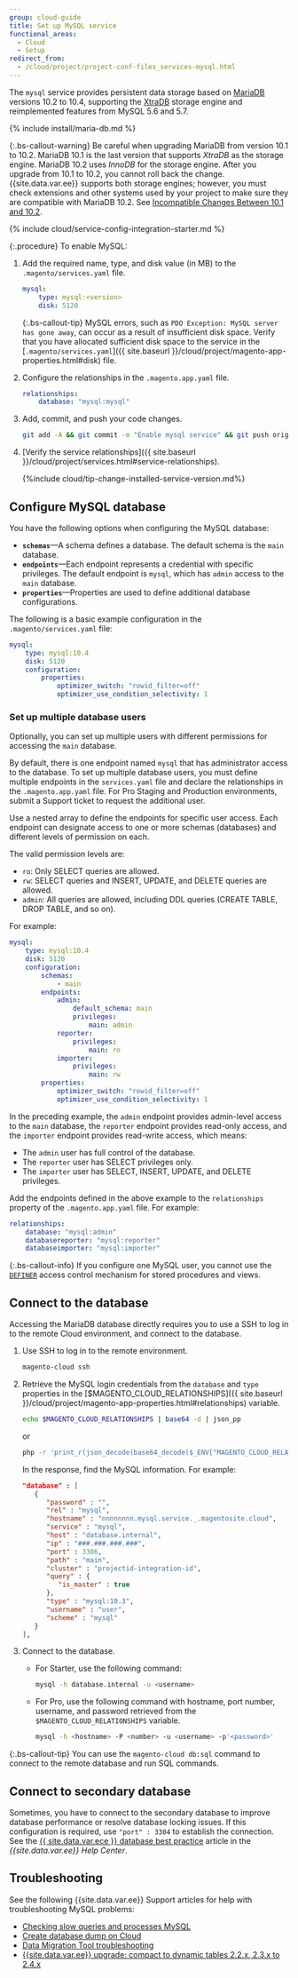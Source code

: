 ```yaml
---
group: cloud-guide
title: Set up MySQL service
functional_areas:
  - Cloud
  - Setup
redirect_from:
  - /cloud/project/project-conf-files_services-mysql.html  
---
```


The `mysql` service provides persistent data storage based on [MariaDB](https://mariadb.com/) versions 10.2 to 10.4, supporting the [XtraDB](https://www.percona.com/software/mysql-database/percona-server/xtradb) storage engine and reimplemented features from MySQL 5.6 and 5.7.

{% include install/maria-db.md %}

{:.bs-callout-warning}
Be careful when upgrading MariaDB from version 10.1 to 10.2. MariaDB 10.1 is the last version that supports _XtraDB_ as the storage engine.  MariaDB 10.2 uses _InnoDB_ for the storage engine. After you upgrade from 10.1 to 10.2, you cannot roll back the change. {{site.data.var.ee}} supports both storage engines; however, you must check extensions and other systems used by your project to make sure they are compatible with MariaDB 10.2. See [Incompatible Changes Between 10.1 and 10.2](https://mariadb.com/kb/en/upgrading-from-mariadb-101-to-mariadb-102/#incompatible-changes-between-101-and-102).

{% include cloud/service-config-integration-starter.md %}

{:.procedure}
To enable MySQL:

1. Add the required name, type, and disk value (in MB) to the `.magento/services.yaml` file.

   ```yaml
   mysql:
       type: mysql:<version>
       disk: 5120
   ```

   {:.bs-callout-tip}
   MySQL errors, such as `PDO Exception: MySQL server has gone away`, can occur as a result of insufficient disk space. Verify that you have allocated sufficient disk space to the service in the [`.magento/services.yaml`]({{ site.baseurl }}/cloud/project/magento-app-properties.html#disk) file.

1. Configure the relationships in the `.magento.app.yaml` file.

   ```yaml
   relationships:
       database: "mysql:mysql"
   ```

1. Add, commit, and push your code changes.

   ```bash
   git add -A && git commit -m "Enable mysql service" && git push origin <branch-name>
   ```

1. [Verify the service relationships]({{ site.baseurl }}/cloud/project/services.html#service-relationships).

   {%include cloud/tip-change-installed-service-version.md%}

## Configure MySQL database

You have the following options when configuring the MySQL database:

-  **`schemas`**—A schema defines a database. The default schema is the `main` database.
-  **`endpoints`**—Each endpoint represents a credential with specific privileges. The default endpoint is `mysql`, which has `admin` access to the `main` database.
-  **`properties`**—Properties are used to define additional database configurations.

The following is a basic example configuration in the `.magento/services.yaml` file:

```yaml
mysql:
    type: mysql:10.4
    disk: 5120
    configuration:
        properties:
            optimizer_switch: "rowid_filter=off"
            optimizer_use_condition_selectivity: 1
```

### Set up multiple database users

Optionally, you can set up multiple users with different permissions for accessing the `main` database.

By default, there is one endpoint named `mysql` that has administrator access to the database. To set up multiple database users, you must define multiple endpoints in the `services.yaml` file and declare the relationships in the `.magento.app.yaml` file. For Pro Staging and Production environments, submit a Support ticket to request the additional user.

Use a nested array to define the endpoints for specific user access. Each endpoint can designate access to one or more schemas (databases) and different levels of permission on each.

The valid permission levels are:

-  `ro`: Only SELECT queries are allowed.
-  `rw`: SELECT queries and INSERT, UPDATE, and DELETE queries are allowed.
-  `admin`: All queries are allowed, including DDL queries (CREATE TABLE, DROP TABLE, and so on).

For example:

```yaml
mysql:
    type: mysql:10.4
    disk: 5120
    configuration:
        schemas:
            - main
        endpoints:
            admin:
                default_schema: main
                privileges:
                    main: admin
            reporter:
                privileges:
                    main: ro
            importer:
                privileges:
                    main: rw
        properties:
            optimizer_switch: "rowid_filter=off"
            optimizer_use_condition_selectivity: 1
```

In the preceding example, the `admin` endpoint provides admin-level access to the `main` database, the `reporter` endpoint provides read-only access, and the `importer` endpoint provides read-write access, which means:

-  The `admin` user has full control of the database.
-  The `reporter` user has SELECT privileges only.
-  The `importer` user has SELECT, INSERT, UPDATE, and DELETE privileges.

Add the endpoints defined in the above example to the `relationships` property of the `.magento.app.yaml` file. For example:

```yaml
relationships:
    database: "mysql:admin"
    databasereporter: "mysql:reporter"
    databaseimporter: "mysql:importer"
```

{:.bs-callout-info}
If you configure one MySQL user, you cannot use the [`DEFINER`](https://dev.mysql.com/doc/refman/5.6/en/show-grants.html) access control mechanism for stored procedures and views.

## Connect to the database

Accessing the MariaDB database directly requires you to use a SSH to log in to the remote Cloud environment, and connect to the database.

1. Use SSH to log in to the remote environment.

   ```bash
   magento-cloud ssh
   ```

1. Retrieve the MySQL login credentials from the `database` and `type` properties in the [$MAGENTO_CLOUD_RELATIONSHIPS]({{ site.baseurl }}/cloud/project/magento-app-properties.html#relationships) variable.

   ```bash
   echo $MAGENTO_CLOUD_RELATIONSHIPS | base64 -d | json_pp
   ```

   or

   ```bash
   php -r 'print_r(json_decode(base64_decode($_ENV["MAGENTO_CLOUD_RELATIONSHIPS"])));'
   ```

   In the response, find the MySQL information. For example:

   ```json
   "database" : [
      {
         "password" : "",
         "rel" : "mysql",
         "hostname" : "nnnnnnnn.mysql.service._.magentosite.cloud",
         "service" : "mysql",
         "host" : "database.internal",
         "ip" : "###.###.###.###",
         "port" : 3306,
         "path" : "main",
         "cluster" : "projectid-integration-id",
         "query" : {
            "is_master" : true
         },
         "type" : "mysql:10.3",
         "username" : "user",
         "scheme" : "mysql"
      }
   ],
   ```

1. Connect to the database.

   -  For Starter, use the following command:

      ```bash
      mysql -h database.internal -u <username>
      ```

   -  For Pro, use the following command with hostname, port number, username, and password retrieved from the `$MAGENTO_CLOUD_RELATIONSHIPS` variable.

      ```bash
      mysql -h <hostname> -P <number> -u <username> -p'<password>'
      ```

{:.bs-callout-tip}
You can use the `magento-cloud db:sql` command to connect to the remote database and run SQL commands.

## Connect to secondary database

Sometimes, you have to connect to the secondary database to improve database performance or resolve database locking issues. If this configuration is required, use `"port" : 3304` to establish the connection. See the [{{ site.data.var.ece }} database best practice](https://support.magento.com/hc/en-us/articles/360049045351) article in the _{{site.data.var.ee}} Help Center_.

## Troubleshooting

See the following {{site.data.var.ee}} Support articles for help with troubleshooting MySQL problems:

-  [Checking slow queries and processes MySQL](https://support.magento.com/hc/en-us/articles/360030903091-Checking-slow-queries-and-processes-MySQL-)
-  [Create database dump on Cloud](https://support.magento.com/hc/en-us/articles/360003254334-Create-database-dump-on-Cloud)
-  [Data Migration Tool troubleshooting](https://support.magento.com/hc/en-us/articles/360033020451-Data-Migration-Tool-troubleshooting)
-  [{{site.data.var.ee}} upgrade: compact to dynamic tables 2.2.x, 2.3.x to 2.4.x](https://support.magento.com/hc/en-us/articles/360048389631-Magento-upgrade-compact-to-dynamic-tables-2-2-x-2-3-x-to-2-4-x-)
